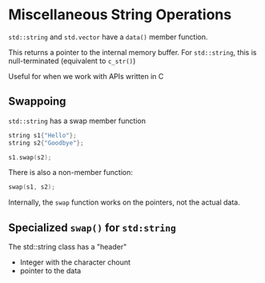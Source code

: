 # Miscellaneous String Operations

`std::string` and `std.vector` have a `data()` member function.

This returns a pointer to the internal memory buffer.  For `std::string`, this is null-terminated (equivalent to `c_str()`)

Useful for when we work with APIs written in C


## Swappoing

`std::string` has a swap member function


```cpp
string s1{"Hello"};
string s2{"Goodbye"};

s1.swap(s2);
```

There is also a non-member function:

```cpp
swap(s1, s2);
```

Internally, the `swap` function works on the pointers, not the actual data.


## Specialized `swap()` for `std:string`

The std::string class has a "header"
- Integer with the character chount
- pointer to the data
